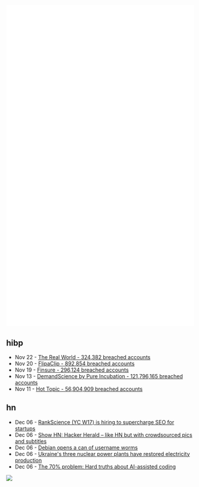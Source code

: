 ![Metrics](https://raw.githubusercontent.com/phixion/phixion/master/metrics.svg)

## hibp

<!--
for https://github.com/phixion/phixion/blob/main/.github/workflows/feeds.yml
-->
<!--START_SECTION:haveibeenpwnd-->
- Nov 22 - [The Real World - 324,382 breached accounts](https://haveibeenpwned.com/PwnedWebsites#TheRealWorld)
- Nov 20 - [FlipaClip - 892,854 breached accounts](https://haveibeenpwned.com/PwnedWebsites#FlipaClip)
- Nov 19 - [Finsure - 296,124 breached accounts](https://haveibeenpwned.com/PwnedWebsites#Finsure)
- Nov 13 - [DemandScience by Pure Incubation - 121,796,165 breached accounts](https://haveibeenpwned.com/PwnedWebsites#DemandScience)
- Nov 11 - [Hot Topic - 56,904,909 breached accounts](https://haveibeenpwned.com/PwnedWebsites#HotTopic)
<!--END_SECTION:haveibeenpwnd-->

## hn

<!--
for https://github.com/phixion/phixion/blob/main/.github/workflows/feeds.yml
-->
<!--START_SECTION:hn-->
- Dec 06 - [RankScience (YC W17) is hiring to supercharge SEO for startups](https://remotejobs.org/companies/rankscience-remote-jobs)
- Dec 06 - [Show HN: Hacker Herald – like HN but with crowdsourced pics and subtitles](https://hackerherald.com/)
- Dec 06 - [Debian opens a can of username worms](https://lwn.net/SubscriberLink/1000485/670ef0045e5e8a3e/)
- Dec 06 - [Ukraine's three nuclear power plants have restored electricity production](https://www.iaea.org/newscenter/pressreleases/update-263-iaea-director-general-statement-on-situation-in-ukraine)
- Dec 06 - [The 70% problem: Hard truths about AI-assisted coding](https://addyo.substack.com/p/the-70-problem-hard-truths-about)
<!--END_SECTION:hn-->

<!--
for https://yhype.me
-->
![](https://hit.yhype.me/github/profile?user_id=13013670)
